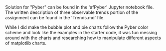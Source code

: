 Solution for "Pyber" can be found in the 'afPyber' Jupyter notebook file.
The written description of three observable trends portion of the assignment can be found in the 'Trends.md' file.

While I did make the bubble plot and pie charts follow the Pyber color scheme and look like the examples in the starter code, it was fun messing around with the charts and researching how to manipulate different aspects of matplotlib charts.